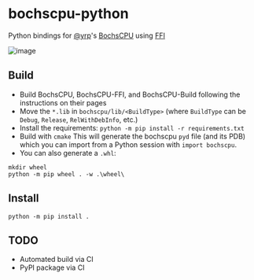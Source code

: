 # bochscpu-python

Python bindings for [@yrp](https://github.com/yrp604/)'s [BochsCPU](https://github.com/yrp604/bochscpu) using [FFI](https://github.com/yrp604/bochscpu-ffi)

![image](https://github.com/hugsy/bochscpu-python/assets/590234/0cdddc04-d291-470f-8dfe-80b1604d612b)

## Build

 * Build BochsCPU, BochsCPU-FFI, and BochsCPU-Build following the instructions on their pages
 * Move the `*.lib` in `bochscpu/lib/<BuildType>` (where `BuildType` can be `Debug`, `Release`, `RelWithDebInfo`, etc.)
 * Install the requirements: `python -m pip install -r requirements.txt`
 * Build with `cmake`
   This will generate the bochscpu `pyd` file (and its PDB) which you can import from a Python session with `import bochscpu`.
 * You can also generate a `.whl`:

```
mkdir wheel
python -m pip wheel . -w .\wheel\
```

## Install

```
python -m pip install .
```

## TODO

 - Automated build via CI
 - PyPI package via CI
